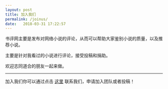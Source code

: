 ```yaml
---
layout: post
title: 加入我们
permalink: /joinus/
date:   2018-03-31 17:22:57
---
```


书评网主要是发布对网络小说的评论，从而可以帮助大家鉴别小说的质量，以及推荐小说。

主要是针对我看过的小说进行评论，接受投稿和捐助。

欢迎志同道合的朋友一起来做。

<hr>

加入我们你可以通过点击 [这里]({{site.url}}/contact/) 联系我们，申请加入团队或者投稿！
